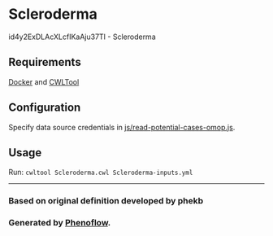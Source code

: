 # Scleroderma

id4y2ExDLAcXLcfIKaAju37TI - Scleroderma

## Requirements

[Docker](https://docs.docker.com/install/) and [CWLTool](https://github.com/common-workflow-language/cwltool#install)

## Configuration

Specify data source credentials in [js/read-potential-cases-omop.js](js/read-potential-cases-omop.js).

## Usage

Run: `cwltool Scleroderma.cwl Scleroderma-inputs.yml`

***

### Based on original definition developed by phekb
### Generated by [Phenoflow](https://kclhi.org/phenoflow).
